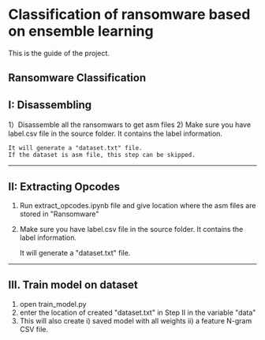 # Classification of ransomware based on ensemble learning
This is the guide of the project.

Ransomware Classification
--------------------------------------------------
I: Disassembling
--------------------------------------------------
1）Disassemble all the ransomwars to get asm files
2) Make sure you have label.csv file in the source folder. It contains the label information.
	
	It will generate a "dataset.txt" file.
	If the dataset is asm file, this step can be skipped.

--------------------------------------------------
II: Extracting Opcodes
--------------------------------------------------
1) Run extract_opcodes.ipynb file and give location where the asm files are stored in "Ransomware"
2) Make sure you have label.csv file in the source folder. It contains the label information.
	
	It will generate a "dataset.txt" file.

--------------------------------------------------
III. Train model on dataset
--------------------------------------------------
1) open train_model.py
2) enter the location of created "dataset.txt" in Step II in the variable "data"
3) This will also create 
	i) saved model with all weights
	ii) a feature N-gram CSV file.
